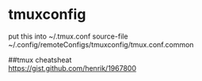 # tmuxconfig
put this into ~/.tmux.conf
source-file ~/.config/remoteConfigs/tmuxconfig/tmux.conf.common

##tmux cheatsheat  
https://gist.github.com/henrik/1967800
